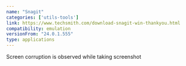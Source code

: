 ```yaml
---
name: "Snagit"
categories: ['utils-tools']
link: https://www.techsmith.com/download-snagit-win-thankyou.html
compatibility: emulation
versionFrom: "24.0.1.555"
type: applications
---
```


Screen corruption is observed while taking screenshot